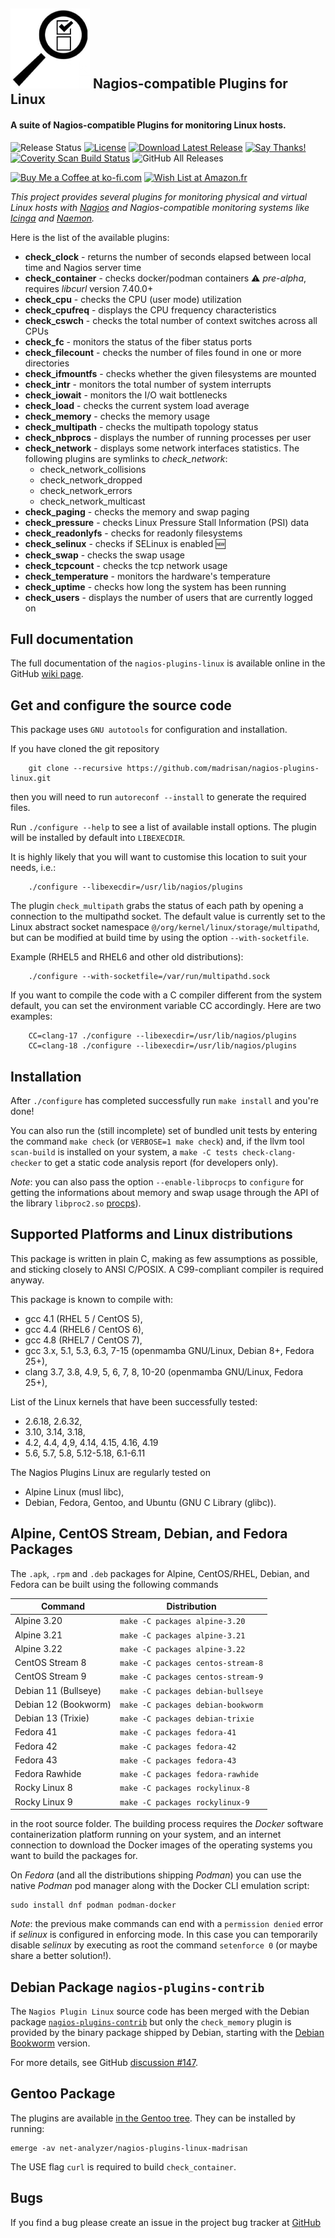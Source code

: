 ![Nagios-compatible Plugins for Linux](nagios-plugins-linux-logo-128.png) Nagios-compatible Plugins for Linux&nbsp;
------------------
#### A suite of Nagios-compatible Plugins for monitoring Linux hosts.

![Release Status](https://img.shields.io/badge/status-stable-brightgreen.svg)
[![License](https://img.shields.io/badge/License-GPL--3.0-blue.svg)](https://spdx.org/licenses/GPL-3.0-only.html)
[![Download Latest Release](https://img.shields.io/badge/download-latest--tarball-blue.svg)](https://github.com/madrisan/nagios-plugins-linux/releases/download/v32/nagios-plugins-linux-32.tar.xz)
[![Say Thanks!](https://img.shields.io/badge/Say%20Thanks-!-1EAEDB.svg)](https://saythanks.io/to/madrisan)
[![Coverity Scan Build Status](https://img.shields.io/coverity/scan/3779.svg)](https://scan.coverity.com/projects/madrisan-nagios-plugins-linux)
![GitHub All Releases](https://img.shields.io/github/downloads/madrisan/nagios-plugins-linux/total.svg?style=flat-square)

<a href='https://ko-fi.com/K3K57TH3' target='_blank'><img height='36' style='border:0px;height:36px;' src='https://az743702.vo.msecnd.net/cdn/kofi2.png?v=0' border='0' alt='Buy Me a Coffee at ko-fi.com' /></a>
<a href='http://amzn.eu/8axPDQ1'><img height='36' src='https://images.freeimages.com/fic/images/icons/2229/social_media_mini/48/amazon.png' border='0' alt='Wish List at Amazon.fr' /></a>

*This project provides several plugins for monitoring physical and virtual Linux hosts with [Nagios](http://www.nagios.org/) and Nagios-compatible monitoring systems like [Icinga](https://icinga.com/learn/) and [Naemon](https://www.naemon.org/).*

Here is the list of the available plugins:

* **check_clock** - returns the number of seconds elapsed between local time and Nagios server time
* **check_container** - checks docker/podman containers :warning: *pre-alpha*, requires *libcurl* version 7.40.0+
* **check_cpu** - checks the CPU (user mode) utilization
* **check_cpufreq** - displays the CPU frequency characteristics
* **check_cswch** - checks the total number of context switches across all CPUs
* **check_fc** - monitors the status of the fiber status ports
* **check_filecount** - checks the number of files found in one or more directories
* **check_ifmountfs** - checks whether the given filesystems are mounted
* **check_intr** - monitors the total number of system interrupts
* **check_iowait** - monitors the I/O wait bottlenecks
* **check_load** - checks the current system load average
* **check_memory** - checks the memory usage
* **check_multipath** - checks the multipath topology status
* **check_nbprocs** - displays the number of running processes per user
* **check_network** - displays some network interfaces statistics. The following plugins are symlinks to *check_network*:
  * check_network_collisions
  * check_network_dropped
  * check_network_errors
  * check_network_multicast
* **check_paging** - checks the memory and swap paging
* **check_pressure** - checks Linux Pressure Stall Information (PSI) data
* **check_readonlyfs** - checks for readonly filesystems
* **check_selinux** - checks if SELinux is enabled :new:
* **check_swap** - checks the swap usage
* **check_tcpcount** - checks the tcp network usage
* **check_temperature** - monitors the hardware's temperature
* **check_uptime** - checks how long the system has been running
* **check_users** - displays the number of users that are currently logged on

## Full documentation

The full documentation of the `nagios-plugins-linux` is available online
in the GitHub [wiki page](https://github.com/madrisan/nagios-plugins-linux/wiki).

## Get and configure the source code

This package uses `GNU autotools` for configuration and installation.

If you have cloned the git repository

        git clone --recursive https://github.com/madrisan/nagios-plugins-linux.git

then you will need to run `autoreconf --install` to generate the required files.

Run `./configure --help` to see a list of available install options.
The plugin will be installed by default into `LIBEXECDIR`.

It is highly likely that you will want to customise this location to
suit your needs, i.e.:

        ./configure --libexecdir=/usr/lib/nagios/plugins

The plugin `check_multipath` grabs the status of each path by opening a
connection to the multipathd socket.  The default value is currently set to
the Linux abstract socket namespace `@/org/kernel/linux/storage/multipathd`,
but can be modified at build time by using the option `--with-socketfile`.

Example (RHEL5 and RHEL6 and other old distributions):

        ./configure --with-socketfile=/var/run/multipathd.sock

If you want to compile the code with a C compiler different from the system default,
you can set the environment variable CC accordingly. Here are two examples:

        CC=clang-17 ./configure --libexecdir=/usr/lib/nagios/plugins
        CC=clang-18 ./configure --libexecdir=/usr/lib/nagios/plugins

## Installation

After `./configure` has completed successfully run `make install` and
you're done!

You can also run the (still incomplete) set of bundled unit tests by entering
the command `make check` (or `VERBOSE=1 make check`) and, if the llvm tool
`scan-build` is installed on your system, a `make -C tests check-clang-checker`
to get a static code analysis report (for developers only).

_Note_: you can also pass the option `--enable-libprocps` to `configure` for
getting the informations about memory and swap usage through the API of the
library `libproc2.so` [procps](https://gitlab.com/procps-ng/procps/)).

## Supported Platforms and Linux distributions

This package is written in plain C, making as few assumptions as possible, and
sticking closely to ANSI C/POSIX.
A C99-compliant compiler is required anyway.

This package is known to compile with:
* gcc 4.1 (RHEL 5 / CentOS 5),
* gcc 4.4 (RHEL6 / CentOS 6),
* gcc 4.8 (RHEL7 / CentOS 7),
* gcc 3.x, 5.1, 5.3, 6.3, 7-15 (openmamba GNU/Linux, Debian 8+, Fedora 25+),
* clang 3.7, 3.8, 4.9, 5, 6, 7, 8, 10-20 (openmamba GNU/Linux, Fedora 25+),

List of the Linux kernels that have been successfully tested:
* 2.6.18, 2.6.32,
* 3.10, 3.14, 3.18,
* 4.2, 4.4, 4,9, 4.14, 4.15, 4.16, 4.19
* 5.6, 5.7, 5.8, 5.12-5.18, 6.1-6.11

The Nagios Plugins Linux are regularly tested on
 * Alpine Linux (musl libc),
 * Debian, Fedora, Gentoo, and Ubuntu (GNU C Library (glibc)).

## Alpine, CentOS Stream, Debian, and Fedora Packages

The `.apk`, `.rpm` and `.deb` packages for Alpine, CentOS/RHEL, Debian, and Fedora can be built using the following commands

Command              | Distribution
-------------------- | ------------
Alpine 3.20          | `make -C packages alpine-3.20`
Alpine 3.21          | `make -C packages alpine-3.21`
Alpine 3.22          | `make -C packages alpine-3.22`
CentOS Stream 8      | `make -C packages centos-stream-8`
CentOS Stream 9      | `make -C packages centos-stream-9`
Debian 11 (Bullseye) | `make -C packages debian-bullseye`
Debian 12 (Bookworm) | `make -C packages debian-bookworm`
Debian 13 (Trixie)   | `make -C packages debian-trixie`
Fedora 41            | `make -C packages fedora-41`
Fedora 42            | `make -C packages fedora-42`
Fedora 43            | `make -C packages fedora-43`
Fedora Rawhide       | `make -C packages fedora-rawhide`
Rocky Linux 8        | `make -C packages rockylinux-8`
Rocky Linux 9        | `make -C packages rockylinux-9`

in the root source folder.
The building process requires the _Docker_ software containerization platform running on your system, and an internet connection to download the Docker images of the operating systems you want to build the packages for.

On *Fedora* (and all the distributions shipping *Podman*) you can use the native *Podman* pod manager along with the Docker CLI emulation script:

    sudo install dnf podman podman-docker

_Note_: the previous make commands can end with a `permission denied` error if *selinux* is configured in enforcing mode.
In this case you can temporarily disable *selinux* by executing as root the command `setenforce 0`
(or maybe share a better solution!).

## Debian Package `nagios-plugins-contrib`

The `Nagios Plugin Linux` source code has been merged with the Debian package [`nagios-plugins-contrib`](https://sources.debian.org/src/nagios-plugins-contrib/)
but only the `check_memory` plugin is provided by the binary package shipped by Debian,
starting with the [Debian Bookworm](https://packages.debian.org/bookworm/nagios-plugins-contrib) version.

For more details, see GitHub [discussion #147](https://github.com/madrisan/nagios-plugins-linux/discussions/147).

## Gentoo Package

The plugins are available [in the Gentoo tree](https://packages.gentoo.org/packages/net-analyzer/nagios-plugins-linux-madrisan). They can be installed by running:
```
emerge -av net-analyzer/nagios-plugins-linux-madrisan
```
The USE flag `curl` is required to build `check_container`.

## Bugs

If you find a bug please create an issue in the project bug tracker at
[GitHub](https://github.com/madrisan/nagios-plugins-linux/issues)
